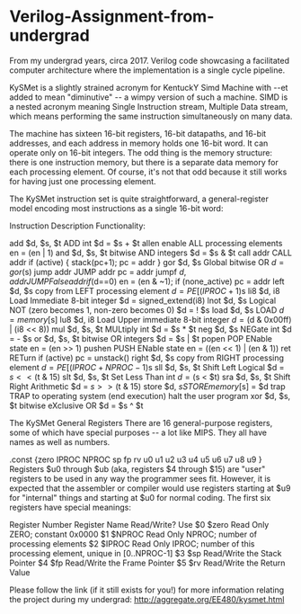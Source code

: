 # Verilog-Assignment-from-undergrad
From my undergrad years, circa 2017. Verilog code showcasing a facilitated computer architecture where the implementation is a single cycle pipeline. 


KySMet is a slightly strained acronym for KentuckY Simd Machine with --et added to mean "diminutive" -- a wimpy version of such a machine. SIMD is a nested acronym meaning Single Instruction stream, Multiple Data stream, which means performing the same instruction simultaneously on many data.

The machine has sixteen 16-bit registers, 16-bit datapaths, and 16-bit addresses, and each address in memory holds one 16-bit word. It can operate only on 16-bit integers. The odd thing is the memory structure: there is one instruction memory, but there is a separate data memory for each processing element. Of course, it's not that odd because it still works for having just one processing element.

The KySMet instruction set is quite straightforward, a general-register model encoding most instructions as a single 16-bit word:

Instruction	Description	Functionality:


add $d, $s, $t	ADD int	$d = $s + $t
allen	enable ALL processing elements	en = (en | 1)
and $d, $s, $t	bitwise AND integers	$d = $s & $t
call addr	CALL addr	if (active) { stack(pc+1); pc = addr }
gor $d, $s	Global bitwise OR	$d = gor($s)
jump addr	JUMP addr	pc = addr
jumpf $d, addr	JUMP False addr	if ($d==0) en = (en & ~1); if (none_active) pc = addr
left $d, $s	copy from LEFT processing element	$d = PE[(IPROC+1)%NPROC].$s
li8 $d, i8	Load Immediate 8-bit integer	$d = signed_extend(i8)
lnot $d, $s	Logical NOT (zero becomes 1, non-zero becomes 0)	$d = ! $s
load $d, $s	LOAD	$d = memory[$s]
lu8 $d, i8	Load Upper immediate 8-bit integer	$d = ($d & 0x00ff) | (i8 << 8))
mul $d, $s, $t	MULtiply int	$d = $s * $t
neg $d, $s	NEGate int	$d = - $s
or $d, $s, $t	bitwise OR integers	$d = $s | $t
popen	POP ENable state	en = (en >> 1)
pushen	PUSH ENable state	en = ((en << 1) | (en & 1))
ret	RETurn	if (active) pc = unstack()
right $d, $s	copy from RIGHT processing element	$d = PE[(IPROC+NPROC-1)%NPROC].$s
sll $d, $s, $t	Shift Left Logical	$d = $s << ($t & 15)
slt $d, $s, $t	Set Less Than int	$d = ($s < $t)
sra $d, $s, $t	Shift Right Arithmetic	$d = $s >> ($t & 15)
store $d, $s	STORE	memory[$s] = $d
trap	TRAP to operating system (end execution)	halt the user program
xor $d, $s, $t	bitwise eXclusive OR	$d = $s ^ $t


The KySMet General Registers
There are 16 general-purpose registers, some of which have special purposes -- a lot like MIPS. They all have names as well as numbers. 

.const {zero	IPROC	NPROC	sp	fp	rv	u0	u1
	      u2	  u3	  u4	  u5	u6	u7	u8	u9 }
Registers $u0 through $ub (aka, registers $4 through $15) are "user" registers to be used in any way the programmer sees fit. However, it is expected that the assembler or compiler would use registers starting at $u9 for "internal" things and starting at $u0 for normal coding. The first six registers have special meanings:

Register Number	Register Name	Read/Write?	Use
$0	$zero	Read Only	ZERO; constant 0x0000
$1	$NPROC	Read Only	NPROC; number of processing elements
$2	$IPROC	Read Only	IPROC; number of this processing element, unique in [0..NPROC-1]
$3	$sp	Read/Write	the Stack Pointer
$4	$fp	Read/Write	the Frame Pointer
$5	$rv	Read/Write	the Return Value



Please follow the link (if it still exists for you!) for more information relating the project during my undergrad: http://aggregate.org/EE480/kysmet.html
